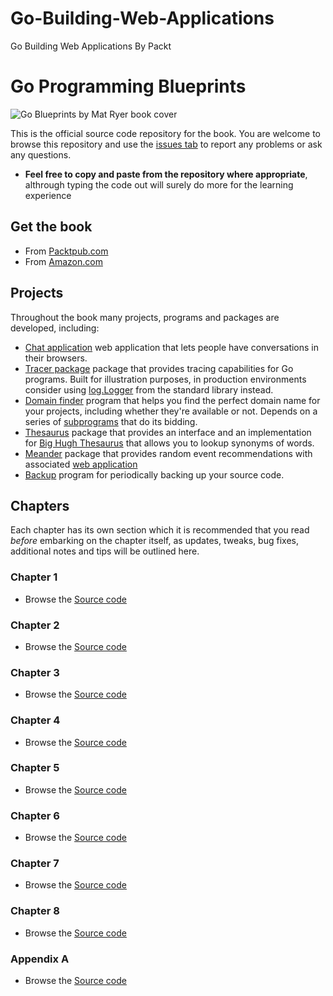 # Go-Building-Web-Applications
Go Building Web Applications By Packt 
# Go Programming Blueprints

![Go Blueprints by Mat Ryer book cover](https://raw.githubusercontent.com/matryer/goblueprints/master/artwork/bookcover.jpg)

This is the official source code repository for the book. You are welcome to browse this repository and use the [issues tab](https://github.com/matryer/goblueprints/issues) to report any problems or ask any questions.

  * **Feel free to copy and paste from the repository where appropriate**, althrough typing the code out will surely do more for the learning experience

## Get the book

  * From [Packtpub.com](https://www.packtpub.com/application-development/go-programming-blueprints)
  * From [Amazon.com](http://www.amazon.com/Go-Programming-Blueprints-Mat-Ryer/dp/1783988029) 

## Projects

Throughout the book many projects, programs and packages are developed, including:

  * [Chat application](https://github.com/matryer/goblueprints/tree/master/chapter3/chat) web application that lets people have conversations in their browsers.
  * [Tracer package](https://github.com/matryer/goblueprints/tree/master/chapter1/trace) package that provides tracing capabilities for Go programs. Built for illustration purposes, in production environments consider using [log.Logger](http://golang.org/pkg/log/#Logger) from the standard library instead.
  * [Domain finder](https://github.com/matryer/goblueprints/tree/master/chapter4/domainfinder) program that helps you find the perfect domain name for your projects, including whether they're available or not. Depends on a series of [subprograms](https://github.com/matryer/goblueprints/tree/master/chapter4) that do its bidding.
  * [Thesaurus](https://github.com/matryer/goblueprints/tree/master/chapter4/thesaurus) package that provides an interface and an implementation for [Big Hugh Thesaurus](http://words.bighugelabs.com/) that allows you to lookup synonyms of words.
  * [Meander](https://github.com/matryer/goblueprints/tree/master/chapter7/meander) package that provides random event recommendations with associated [web application](https://github.com/matryer/goblueprints/tree/master/chapter7/meanderweb)
  * [Backup](https://github.com/matryer/goblueprints/tree/master/chapter8/backup) program for periodically backing up your source code.

## Chapters

Each chapter has its own section which it is recommended that you read _before_ embarking on the chapter itself, as updates, tweaks, bug fixes, additional notes and tips will be outlined here.

### Chapter 1

  * Browse the [Source code](https://github.com/matryer/goblueprints/tree/master/chapter1)

### Chapter 2

  * Browse the [Source code](https://github.com/matryer/goblueprints/tree/master/chapter2)

### Chapter 3

  * Browse the [Source code](https://github.com/matryer/goblueprints/tree/master/chapter3)

### Chapter 4

  * Browse the [Source code](https://github.com/matryer/goblueprints/tree/master/chapter4)

### Chapter 5

  * Browse the [Source code](https://github.com/matryer/goblueprints/tree/master/chapter5)

### Chapter 6

  * Browse the [Source code](https://github.com/matryer/goblueprints/tree/master/chapter6)

### Chapter 7

  * Browse the [Source code](https://github.com/matryer/goblueprints/tree/master/chapter7)

### Chapter 8

  * Browse the [Source code](https://github.com/matryer/goblueprints/tree/master/chapter8)

### Appendix A

  * Browse the [Source code](https://github.com/matryer/goblueprints/tree/master/appendixA)

